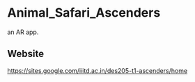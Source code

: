 # Animal_Safari_Ascenders
an AR app.

## Website

https://sites.google.com/iiitd.ac.in/des205-t1-ascenders/home
